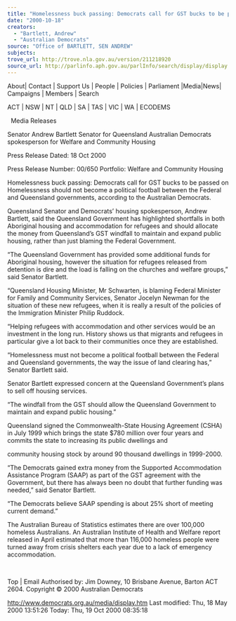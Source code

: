 ```yaml
---
title: "Homelessness buck passing: Democrats call for GST bucks to be passed on."
date: "2000-10-18"
creators:
  - "Bartlett, Andrew"
  - "Australian Democrats"
source: "Office of BARTLETT, SEN ANDREW"
subjects:
trove_url: http://trove.nla.gov.au/version/211218920
source_url: http://parlinfo.aph.gov.au/parlInfo/search/display/display.w3p;query=Id%3A%22media/pressrel/TKN26%22
---
```


 About| Contact | Support Us | People | Policies | Parliament |Media|News| Campaigns | Members | Search

 ACT | NSW | NT | QLD | SA | TAS | VIC | WA | ECODEMS

   Media Releases

 Senator Andrew Bartlett Senator for Queensland Australian Democrats spokesperson for Welfare and Community Housing

 Press Release Dated: 18 Oct 2000

 Press Release Number: 00/650 Portfolio: Welfare and Community Housing 

 Homelessness buck passing: Democrats call for GST bucks to be passed on Homelessness should not become a political football between the Federal and Queensland governments, according to the Australian Democrats.

 Queensland Senator and Democrats’ housing spokesperson, Andrew Bartlett, said the Queensland Government has highlighted shortfalls in both Aboriginal housing and accommodation for refugees and should allocate the money from Queensland’s GST windfall to maintain and expand public housing, rather than just blaming the Federal Government.

 “The Queensland Government has provided some additional funds for Aboriginal housing, however the situation for refugees released from detention is dire and the load is falling on the churches and welfare groups,” said Senator Bartlett.

 “Queensland Housing Minister, Mr Schwarten, is blaming Federal Minister for Family and Community Services, Senator Jocelyn Newman for the situation of these new refugees, when it is really a result of the policies of the Immigration Minister Philip Ruddock.

 “Helping refugees with accommodation and other services would be an investment in the long run. History shows us that migrants and refugees in particular give a lot back to their communities once they are established.

 “Homelessness must not become a political football between the Federal and Queensland governments, the way the issue of land clearing has,” Senator Bartlett said.

 Senator Bartlett expressed concern at the Queensland Government’s plans to sell off housing services.

 “The windfall from the GST should allow the Queensland Government to maintain and expand public housing.”

 Queensland signed the Commonwealth-State Housing Agreement (CSHA) in July 1999 which brings the state $780 million over four years and commits the state to increasing its public dwellings and

 community housing stock by around 90 thousand dwellings in 1999-2000.

 “The Democrats gained extra money from the Supported Accommodation Assistance Program (SAAP) as part of the GST agreement with the Government, but there has always been no doubt that further funding was needed,” said Senator Bartlett.

 “The Democrats believe SAAP spending is about 25% short of meeting current demand.”

 The Australian Bureau of Statistics estimates there are over 100,000 homeless Australians. An Australian Institute of Health and Welfare report released in April estimated that more than 116,000 homeless people were turned away from crisis shelters each year due to a lack of emergency accommodation.

  

 Top | Email Authorised by: Jim Downey, 10 Brisbane Avenue, Barton ACT 2604. Copyright © 2000 Australian Democrats

 http://www.democrats.org.au/media/display.htm Last modified: Thu, 18 May 2000 13:51:26 Today: Thu, 19 Oct 2000 08:35:18  


